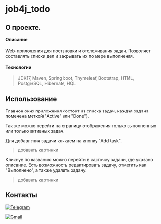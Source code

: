 # job4j_todo

## О проекте.

#### Описание
Web-приложения для постановки и отслеживания задач.
Позволяет составлять списки дел и закрывать их по мере выполнения.

#### Технологии
> JDK17, Maven, Spring boot, Thymeleaf, Bootstrap, HTML, PostgreSQL, Hibernate, HQL


## Использование
Главное окно приложения состоит из списка задач, каждая задача помечена меткой("Active" или "Done"). 

Так же можно перейти на страницу отображения только выполненных или только активных задач.

Для добавления задачи кликаем на кнопку "Add task".
>добавить картинки

Кликнув по названию можно перейти в карточку задачи, где указано описание.
Есть возможность редактировать задачу, отметить как "Выполнено", а также удалить задачу.
>добавить картинки

## Контакты
[![Telegram](https://img.shields.io/badge/Telegram-blue?logo=telegram)](https://t.me/GrokDen)

[![Gmail](https://img.shields.io/badge/Gmail-white?logo=gmail)](mailto:den.voiten@gmail.com)
